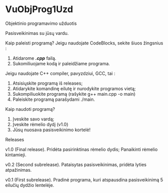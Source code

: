 # VuObjProg1Uzd
Objektinio programavimo užduotis

Pasisveikinimas su jūsų vardu.

Kaip paleisti programą?
Jeigu naudojate CodeBlocks, sekite šiuos žingsnius : 
1. Atidarome ***.cpp*** failą.
2. Sukomiliuojame kodą ir paleidžiame programa.

Jeigu naudojate C++ compiler, pavyzdziui, GCC, tai :
1. Atsisiųskite programą iš releases;
2. Atidarykite komandinę eilutę ir nurodykite programos vietą;
3. Sukompiliuokite programą (rašykite g++ main.cpp -o main)
4. Paleiskite programą parašydami ./main.

Kaip naudoti programą?
1. Įveskite savo vardą;
2. Įveskite rėmelio dydį (v1.0)
3. Jūsų nuosava pasisveikinimo kortelė!

Releases

v1.0 (Final release).
Pridėta pasirinktinas rėmelio dydis;
Panaikinti rėmelio kintamieji.

v0.2 (Second subrelease).
Pataisytas pasisveikinimas, pridėta lyties atpažinimas.

v0.1 (First subrelease).
Pradinė programa, kuri atspausdina pasisveikinimą 5 eilučių dydžio lentelėje.
